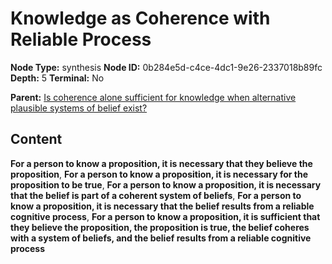 # Knowledge as Coherence with Reliable Process

**Node Type:** synthesis
**Node ID:** 0b284e5d-c4ce-4dc1-9e26-2337018b89fc
**Depth:** 5
**Terminal:** No

**Parent:** [Is coherence alone sufficient for knowledge when alternative plausible systems of belief exist?](is-coherence-alone-sufficient-for-knowledge-when-alternative-plausible-systems-of-belief-exist-antithesis-12dd936e-379e-4156-8078-ffd6847b6094.md)

## Content

**For a person to know a proposition, it is necessary that they believe the proposition**, **For a person to know a proposition, it is necessary for the proposition to be true**, **For a person to know a proposition, it is necessary that the belief is part of a coherent system of beliefs**, **For a person to know a proposition, it is necessary that the belief results from a reliable cognitive process**, **For a person to know a proposition, it is sufficient that they believe the proposition, the proposition is true, the belief coheres with a system of beliefs, and the belief results from a reliable cognitive process**
